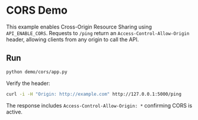 # CORS Demo

This example enables Cross-Origin Resource Sharing using `API_ENABLE_CORS`.
Requests to `/ping` return an `Access-Control-Allow-Origin` header, allowing
clients from any origin to call the API.

## Run

```bash
python demo/cors/app.py
```

Verify the header:

```bash
curl -i -H "Origin: http://example.com" http://127.0.0.1:5000/ping
```

The response includes `Access-Control-Allow-Origin: *` confirming CORS is
active.
